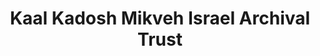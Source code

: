 ---
layout: repo
title: "Kaal Kadosh Mikveh Israel Archival Trust"
id: 14475
permalink: repos/14475/
---